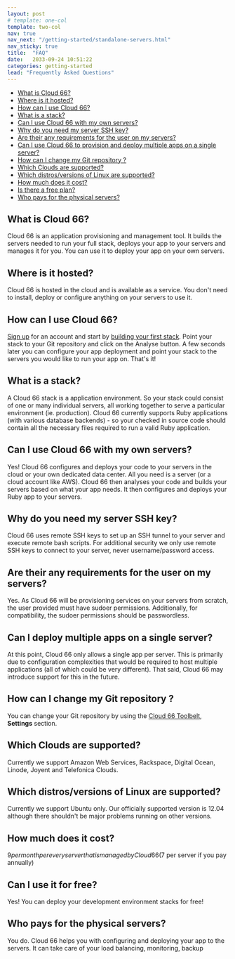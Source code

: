 ```yaml
---
layout: post
# template: one-col
template: two-col
nav: true
nav_next: "/getting-started/standalone-servers.html"
nav_sticky: true
title:  "FAQ"
date:   2033-09-24 10:51:22
categories: getting-started
lead: "Frequently Asked Questions"
---
```


<ul class="page-toc">
    <li>
        <a href="#f1">What is Cloud 66?</a>
    </li>
    <li>
        <a href="#f2">Where is it hosted?</a>
    </li>
    <li>
        <a href="#f3">How can I use Cloud 66?</a>
    </li>
    <li>
        <a href="#f4">What is a stack?</a>
    </li>
    <li>
        <a href="#f5">Can I use Cloud 66 with my own servers?</a>
    </li>
    <li>
        <a href="#f6">Why do you need my server SSH key?</a>
    </li>
    <li>
        <a href="#f7">Are their any requirements for the user on my servers?</a>
    </li>
    <li>
        <a href="#f8">Can I use Cloud 66 to provision and deploy multiple apps on a single server?</a>
    </li>
    <li>
        <a href="#f9">How can I change my Git repository ?</a>
    </li>
    <li>
        <a href="#f10">Which Clouds are supported?</a>
    </li>
    <li>
        <a href="#f11">Which distros/versions of Linux are supported?</a>
    </li>
    <li>
        <a href="#f12">How much does it cost?</a>
    </li>
    <li>
        <a href="#f13">Is there a free plan?</a>
    </li>
    <li>
        <a href="#f14">Who pays for the physical servers?</a>
    </li>
</ul>



<h2 id="f1">What is Cloud 66?</h2>
Cloud 66 is an application provisioning and management tool. It builds the servers needed to run your full stack, deploys your app to your servers and manages it for you. You can use it to deploy your app on your own servers.

<h2 id="f2">Where is it hosted?</h2>
Cloud 66 is hosted in the cloud and is available as a service. You don't need to install, deploy or configure anything on your servers to use it.

<a id="f3"></a>
## How can I use Cloud 66?

[Sign up](http://cloud66.com/users/sign_up) for an account and start by [building your first stack](/getting-started/your-first-stack.html). Point your stack to your Git repository and click on the Analyse button. A few seconds later you can configure your app deployment and point your stack to the servers you would like to run your app on. That's it!

<a id="f4"></a>

## What is a stack?
A Cloud 66 stack is a application environment. So your stack could consist of one or many individual servers, all working together to serve a particular environment (ie. production).
Cloud 66 currently supports Ruby applications (with various database backends) - so your checked in source code should contain all the necessary files required to run a valid Ruby application.

<a id="f5"></a>

## Can I use Cloud 66 with my own servers?
Yes! Cloud 66 configures and deploys your code to your servers in the cloud or your own dedicated data center. All you need is a server (or a cloud account like AWS). Cloud 66 then analyses your code and builds your servers based on what your app needs. It then configures and deploys your Ruby app to your servers.

<a id="f6"></a>

## Why do you need my server SSH key?
Cloud 66 uses remote SSH keys to set up an SSH tunnel to your server and execute remote bash scripts. For additional security we only use remote SSH keys to connect to your server, never username/password access.

<a id="f7"></a>

## Are their any requirements for the user on my servers?
Yes. As Cloud 66 will be provisioning services on your servers from scratch, the user provided must have sudoer permissions. Additionally, for compatibility, the sudoer permissions should be passwordless.

<a id="f8"></a>

## Can I deploy multiple apps on a single server?
At this point, Cloud 66 only allows a single app per server. This is primarily due to configuration complexities that would be required to host multiple applications (all of which could be very different). That said, Cloud 66 may introduce support for this in the future.

<a id="f9"></a>

## How can I change my Git repository ?
You can change your Git repository by using the [Cloud 66 Toolbelt](/getting-started/toolbelt.html),  <strong>Settings</strong> section.

<a id="f10"></a>

## Which Clouds are supported?
Currently we support Amazon Web Services, Rackspace, Digital Ocean, Linode, Joyent and Telefonica Clouds.

<a id="f11"></a>

## Which distros/versions of Linux are supported?
Currently we support Ubuntu only. Our officially supported version is 12.04 although there shouldn't be major problems running on other versions.

<a id="f12"></a>

## How much does it cost?
$9 per month per every server that is managed by Cloud 66 ($7 per server if you pay annually)

<a id="f13"></a>

## Can I use it for free?
Yes! You can deploy your development environment stacks for free!

<a id="f14"></a>

## Who pays for the physical servers?
You do. Cloud 66 helps you with configuring and deploying your app to the servers. It can take care of your load balancing, monitoring, backup